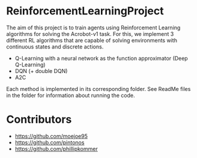 # ReinforcementLearningProject
The aim of this project is to train agents using Reinforcement Learning algorithms for solving the Acrobot-v1 task. For this, we implement 3 different RL algorithms that are capable of solving environments with continuous states and discrete actions.

- Q-Learning with a neural network as the function approximator (Deep Q-Learning)
- DQN (+ double DQN)
- A2C

Each method is implemented in its corresponding folder. See ReadMe files in the folder for information about running the code.

# Contributors

- https://github.com/moejoe95
- https://github.com/pintonos
- https://github.com/phillipkommer
